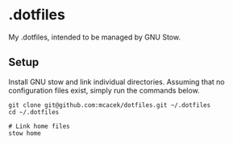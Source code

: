 # .dotfiles
My .dotfiles, intended to be managed by GNU Stow.

## Setup
Install GNU stow and link individual directories. Assuming that no configuration files exist, simply run the commands below.

```
git clone git@github.com:mcacek/dotfiles.git ~/.dotfiles
cd ~/.dotfiles

# Link home files
stow home
```
